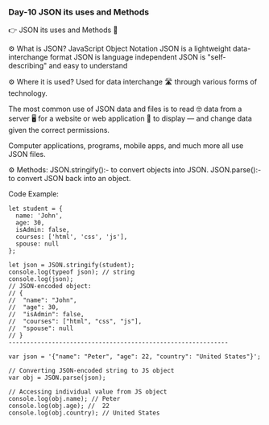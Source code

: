 ### Day-10 JSON its uses and Methods

👉 JSON its uses and Methods 🔆

⚙️ What is JSON?
JavaScript Object Notation
JSON is a lightweight data-interchange format
JSON is language independent
JSON is "self-describing" and easy to understand


⚙️ Where it is used?
Used for data interchange 🛣️ through various forms of technology.

The most common use of JSON data and files is to read 🤓 data from a server 🖥️ for a website or web application 📲 to display — and change data given the correct permissions.

Computer applications, programs, mobile apps, and much more all use JSON files.

⚙️ Methods:
JSON.stringify():- to convert objects into JSON.
JSON.parse():- to convert JSON back into an object.

Code Example: 

```
let student = {
  name: 'John',
  age: 30,
  isAdmin: false,
  courses: ['html', 'css', 'js'],
  spouse: null
};

let json = JSON.stringify(student);
console.log(typeof json); // string
console.log(json);
// JSON-encoded object:
// {
//  "name": "John",
//  "age": 30,
//  "isAdmin": false,
//  "courses": ["html", "css", "js"],
//  "spouse": null
// }
-------------------------------------------------------------

var json = '{"name": "Peter", "age": 22, "country": "United States"}';

// Converting JSON-encoded string to JS object
var obj = JSON.parse(json);

// Accessing individual value from JS object
console.log(obj.name); // Peter
console.log(obj.age); //  22
console.log(obj.country); // United States
```
